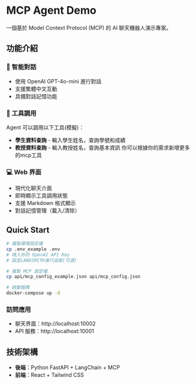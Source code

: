 # MCP Agent Demo

一個基於 Model Context Protocol (MCP) 的 AI 聊天機器人演示專案。

## 功能介紹

### 🤖 智能對話
- 使用 OpenAI GPT-4o-mini 進行對話
- 支援繁體中文互動
- 具備對話記憶功能

### 🔧 工具調用
Agent 可以調用以下工具(模擬)：
- **學生資料查詢** - 輸入學生姓名，查詢學號和成績
- **教授資料查詢** - 輸入教授姓名，查詢基本資訊
你可以根據你的需求新增更多的mcp工具

### 💻 Web 界面
- 現代化聊天介面
- 即時顯示工具調用狀態
- 支援 Markdown 格式顯示
- 對話記憶管理（載入/清除）



## Quick Start
```bash
# 複製環境設定檔
cp .env_example .env
# 填入你的 OpenAI API Key
# 設定LANGSMITH進行追蹤(可選)

# 複製 MCP 設定檔
cp api/mcp_config_example.json api/mcp_config.json

# 啟動服務
docker-compose up -d
```

### 訪問應用
- 聊天界面：http://localhost:10002
- API 服務：http://localhost:10001


## 技術架構

- **後端**：Python FastAPI + LangChain + MCP
- **前端**：React + Tailwind CSS